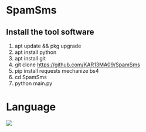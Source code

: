 # SpamSms

## Install the tool software
1. apt update && pkg upgrade
2. apt install python
3. apt install git
4. git clone https://github.com/KAR13MA09/SpamSms
5. pip install requests mechanize bs4
6. cd SpamSms
7. python main.py

# Language</br>

 <img src="https://img.shields.io/badge/Python-FFDD00?style=for-the-badge&logo=python&logoColor=blue"/></br>
</div>
